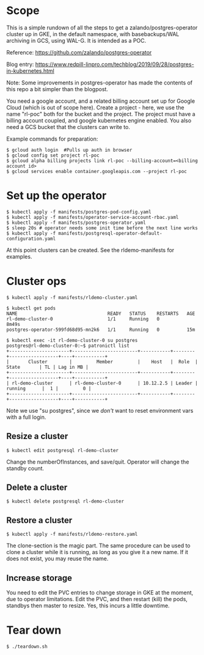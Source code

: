 # Scope

This is a simple rundown of all the steps to get a zalando/postgres-operator cluster up in GKE, in the default namespace, with basebackups/WAL archiving in GCS, using WAL-G. It is intended as a POC.

Reference: https://github.com/zalando/postgres-operator

Blog entry: https://www.redpill-linpro.com/techblog/2019/09/28/postgres-in-kubernetes.html

Note: Some improvements in postgres-operator has made the contents of this repo a bit simpler than the blogpost. 

You need a google account, and a related billing account set up for Google Cloud (which is out of scope here). Create a project - here, we use the name "rl-poc" both for the bucket and the project. The project must have a billing account coupled, and google kubernetes engine enabled. You also need a GCS bucket that the clusters can write to. 

Example commands for preparation:

```console
$ gcloud auth login  #Pulls up auth in browser
$ gcloud config set project rl-poc 
$ gcloud alpha billing projects link rl-poc --billing-account=<billing account id>
$ gcloud services enable container.googleapis.com --project rl-poc
```

# Set up the operator

```
$ kubectl apply -f manifests/postgres-pod-config.yaml
$ kubectl apply -f manifests/operator-service-account-rbac.yaml
$ kubectl apply -f manifests/postgres-operator.yaml
$ sleep 20s # operator needs some init time before the next line works
$ kubectl apply -f manifests/postgresql-operator-default-configuration.yaml
```

At this point clusters can be created. See the rldemo-manifests for examples. 

# Cluster ops

```console
$ kubectl apply -f manifests/rldemo-cluster.yaml

$ kubectl get pods
NAME                                 READY   STATUS    RESTARTS   AGE
rl-demo-cluster-0                    1/1     Running   0          8m49s
postgres-operator-599fd68d95-mn2k6   1/1     Running   0          15m

$ kubectl exec -it rl-demo-cluster-0 su postgres
postgres@rl-demo-cluster-0:~$ patronictl list
+----------------------+------------------------+-----------+--------+------------------+----+-----------+
|       Cluster        |         Member         |    Host   |  Role  |      State       | TL | Lag in MB |
+----------------------+------------------------+-----------+--------+------------------+----+-----------+
| rl-demo-cluster      | rl-demo-cluster-0      | 10.12.2.5 | Leader |     running      |  1 |         0 |
+----------------------+------------------------+-----------+--------+------------------+----+-----------+
```

Note we use "su postgres", since we *don't* want to reset environment vars with a full login.

## Resize a cluster

```console
$ kubectl edit postgresql rl-demo-cluster
```

Change the numberOfInstances, and save/quit. Operator will change the standby count. 

## Delete a cluster

```console
$ kubectl delete postgresql rl-demo-cluster
```

## Restore a cluster

```console
$ kubectl apply -f manifests/rldemo-restore.yaml
```

The clone-section is the magic part. The same procedure can be used to clone a cluster while it is running, as long as you give it a new name. If it does not exist, you may reuse the name.

## Increase storage

You need to edit the PVC entries to change storage in GKE at the moment, due to operator limitations. Edit the PVC, and then restart (kill) the pods, standbys then master to resize. Yes, this incurs a little downtime. 


# Tear down

```console
$ ./teardown.sh
```
